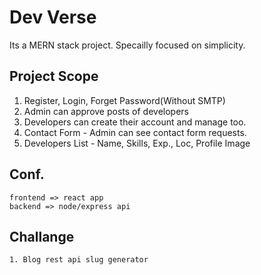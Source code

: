 # Dev Verse
Its a MERN stack project. Specailly focused on simplicity.

## Project Scope
1. Register, Login, Forget Password(Without SMTP)
2. Admin can approve posts of developers
3. Developers can create their account and manage too. 
4. Contact Form - Admin can see contact form requests.
5. Developers List - Name, Skills, Exp., Loc, Profile Image

## Conf. 
```
frontend => react app
backend => node/express api
```

## Challange 
```
1. Blog rest api slug generator
```